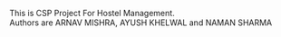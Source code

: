This is CSP Project For Hostel Management.
<br>
Authors are ARNAV MISHRA, AYUSH KHELWAL and NAMAN SHARMA